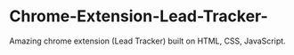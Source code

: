 # Chrome-Extension-Lead-Tracker-
Amazing chrome extension (Lead Tracker) built on HTML, CSS, JavaScript. 
